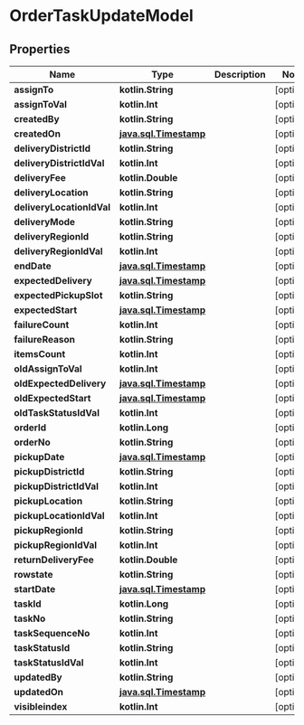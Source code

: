 
# OrderTaskUpdateModel

## Properties
Name | Type | Description | Notes
------------ | ------------- | ------------- | -------------
**assignTo** | **kotlin.String** |  |  [optional]
**assignToVal** | **kotlin.Int** |  |  [optional]
**createdBy** | **kotlin.String** |  |  [optional]
**createdOn** | [**java.sql.Timestamp**](java.sql.Timestamp.md) |  |  [optional]
**deliveryDistrictId** | **kotlin.String** |  |  [optional]
**deliveryDistrictIdVal** | **kotlin.Int** |  |  [optional]
**deliveryFee** | **kotlin.Double** |  |  [optional]
**deliveryLocation** | **kotlin.String** |  |  [optional]
**deliveryLocationIdVal** | **kotlin.Int** |  |  [optional]
**deliveryMode** | **kotlin.String** |  |  [optional]
**deliveryRegionId** | **kotlin.String** |  |  [optional]
**deliveryRegionIdVal** | **kotlin.Int** |  |  [optional]
**endDate** | [**java.sql.Timestamp**](java.sql.Timestamp.md) |  |  [optional]
**expectedDelivery** | [**java.sql.Timestamp**](java.sql.Timestamp.md) |  |  [optional]
**expectedPickupSlot** | **kotlin.String** |  |  [optional]
**expectedStart** | [**java.sql.Timestamp**](java.sql.Timestamp.md) |  |  [optional]
**failureCount** | **kotlin.Int** |  |  [optional]
**failureReason** | **kotlin.String** |  |  [optional]
**itemsCount** | **kotlin.Int** |  |  [optional]
**oldAssignToVal** | **kotlin.Int** |  |  [optional]
**oldExpectedDelivery** | [**java.sql.Timestamp**](java.sql.Timestamp.md) |  |  [optional]
**oldExpectedStart** | [**java.sql.Timestamp**](java.sql.Timestamp.md) |  |  [optional]
**oldTaskStatusIdVal** | **kotlin.Int** |  |  [optional]
**orderId** | **kotlin.Long** |  |  [optional]
**orderNo** | **kotlin.String** |  |  [optional]
**pickupDate** | [**java.sql.Timestamp**](java.sql.Timestamp.md) |  |  [optional]
**pickupDistrictId** | **kotlin.String** |  |  [optional]
**pickupDistrictIdVal** | **kotlin.Int** |  |  [optional]
**pickupLocation** | **kotlin.String** |  |  [optional]
**pickupLocationIdVal** | **kotlin.Int** |  |  [optional]
**pickupRegionId** | **kotlin.String** |  |  [optional]
**pickupRegionIdVal** | **kotlin.Int** |  |  [optional]
**returnDeliveryFee** | **kotlin.Double** |  |  [optional]
**rowstate** | **kotlin.String** |  |  [optional]
**startDate** | [**java.sql.Timestamp**](java.sql.Timestamp.md) |  |  [optional]
**taskId** | **kotlin.Long** |  |  [optional]
**taskNo** | **kotlin.String** |  |  [optional]
**taskSequenceNo** | **kotlin.Int** |  |  [optional]
**taskStatusId** | **kotlin.String** |  |  [optional]
**taskStatusIdVal** | **kotlin.Int** |  |  [optional]
**updatedBy** | **kotlin.String** |  |  [optional]
**updatedOn** | [**java.sql.Timestamp**](java.sql.Timestamp.md) |  |  [optional]
**visibleindex** | **kotlin.Int** |  |  [optional]



